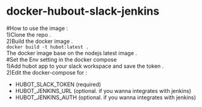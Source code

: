 # docker-hubout-slack-jenkins
#How to use the image :<br>
1)Clone the repo .<br>
2)Build the docker image .<br>
`docker build -t hubot:latest .`<br>
The docker image base on the nodejs latest image .<br>
#Set the Env setting in the docker compose<br>
1)Add hubot app to your slack workspace and save the token .<br>
2)Edit the docker-compose for :<br>
+ HUBOT_SLACK_TOKEN (required)<br>
+ HUBOT_JENKINS_URL (optional. if you wanna integrates with jenkins)<br>
+ HUBOT_JENKINS_AUTH (optional. if you wanna integrates with jenkins)<br>
